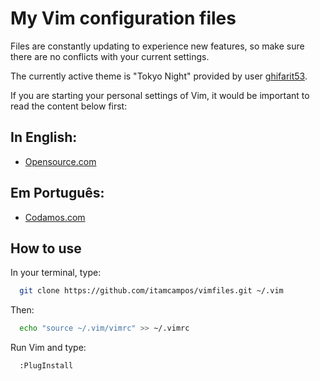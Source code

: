 # My Vim configuration files

Files are constantly updating to experience new features, so make sure there are no conflicts with your current settings.

The currently active theme is "Tokyo Night" provided by user [ghifarit53](https://github.com/ghifarit53/tokyonight-vim).

If you are starting your personal settings of Vim, it would be important to read the content below first:

## In English:

 - [Opensource.com](https://opensource.com/article/19/3/getting-started-vim)

## Em Português:

 - [Codamos.com](https://codamos.com.br/vim-basico)
   
## How to use

In your terminal, type:

```bash
  git clone https://github.com/itamcampos/vimfiles.git ~/.vim
```

Then:

```bash
  echo "source ~/.vim/vimrc" >> ~/.vimrc
```

Run Vim and type:

```bash
  :PlugInstall
```
